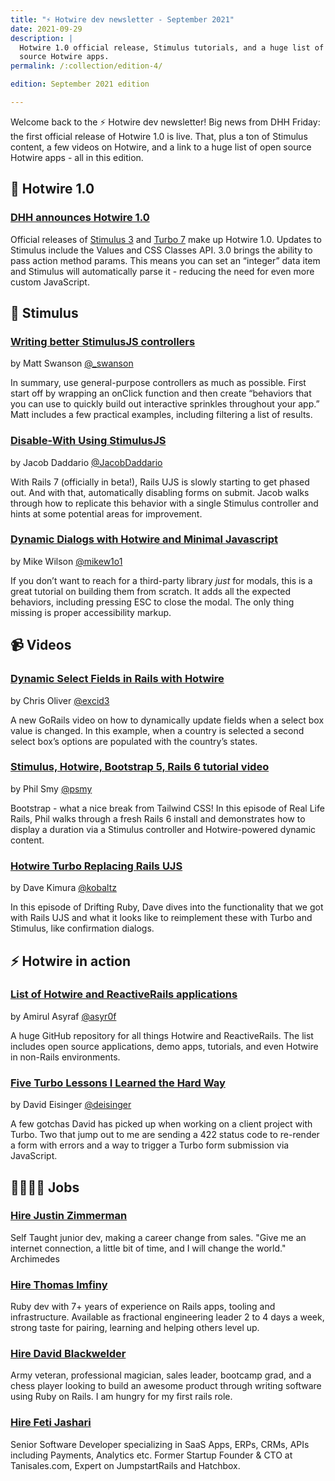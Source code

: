```yaml
---
title: "⚡️ Hotwire dev newsletter - September 2021"
date: 2021-09-29
description: |
  Hotwire 1.0 official release, Stimulus tutorials, and a huge list of open
  source Hotwire apps.
permalink: /:collection/edition-4/

edition: September 2021 edition

---
```


Welcome back to the ⚡️ Hotwire dev newsletter! Big news from DHH Friday: the first official release of Hotwire 1.0 is live. That, plus a ton of Stimulus content, a few videos on Hotwire, and a link to a huge list of open source Hotwire apps - all in this edition.

## 🎉 Hotwire 1.0

### [DHH announces Hotwire 1.0](https://world.hey.com/dhh/stimulus-3-turbo-7-hotwire-1-0-9d507133)

Official releases of [Stimulus 3](https://world.hey.com/hotwired/stimulus-3-c438d432) and [Turbo 7](https://world.hey.com/hotwired/turbo-7-0dd7a27f) make up Hotwire 1.0. Updates to Stimulus include the Values and CSS Classes API. 3.0 brings the ability to pass action method params. This means you can set an “integer” data item and Stimulus will automatically parse it - reducing the need for even more custom JavaScript.

## 📙 Stimulus

### [Writing better StimulusJS controllers](https://boringrails.com/articles/better-stimulus-controllers/)

by Matt Swanson [@\_swanson](https://twitter.com/_swanson)

In summary, use general-purpose controllers as much as possible. First start off by wrapping an onClick function and then create “behaviors that you can use to quickly build out interactive sprinkles throughout your app.” Matt includes a few practical examples, including filtering a list of results.

### [Disable-With Using StimulusJS](https://dev.to/jacobdaddario/disable-with-using-stimulusjs-bco)

by Jacob Daddario [@JacobDaddario](https://twitter.com/JacobDaddario)

With Rails 7 (officially in beta!), Rails UJS is slowly starting to get phased out. And with that, automatically disabling forms on submit. Jacob walks through how to replicate this behavior with a single Stimulus controller and hints at some potential areas for improvement.

### [Dynamic Dialogs with Hotwire and Minimal Javascript](https://www.mikewilson.dev/posts/dynamic-dialogs-with-hotwire-and-minimal-javascript/)

by Mike Wilson [@mikew1o1](https://twitter.com/mikew1o1)

If you don’t want to reach for a third-party library _just_ for modals, this is a great tutorial on building them from scratch. It adds all the expected behaviors, including pressing ESC to close the modal. The only thing missing is proper accessibility markup.

## 📹 Videos

### [Dynamic Select Fields in Rails with Hotwire](https://gorails.com/episodes/dynamic-select-fields-with-rails-hotwire)

by Chris Oliver [@excid3](https://twitter.com/excid3)

A new GoRails video on how to dynamically update fields when a select box value is changed. In this example, when a country is selected a second select box’s options are populated with the country’s states.

### [Stimulus, Hotwire, Bootstrap 5, Rails 6 tutorial video](https://www.youtube.com/watch?v=YOiEAAac5Co)

by Phil Smy [@psmy](https://twitter.com/psmy)

Bootstrap - what a nice break from Tailwind CSS! In this episode of Real Life Rails, Phil walks through a fresh Rails 6 install and demonstrates how to display a duration via a Stimulus controller and Hotwire-powered dynamic content.

### [Hotwire Turbo Replacing Rails UJS](https://www.driftingruby.com/episodes/hotwire-turbo-replacing-rails-ujs)

by Dave Kimura [@kobaltz](https://twitter.com/kobaltz)

In this episode of Drifting Ruby, Dave dives into the functionality that we got with Rails UJS and what it looks like to reimplement these with Turbo and Stimulus, like confirmation dialogs.

## ⚡️ Hotwire in action

### [List of Hotwire and ReactiveRails applications](https://github.com/asyraffff/Hotwire-in-action)

by Amirul Asyraf [@asyr0f](https://twitter.com/asyr0f)

A huge GitHub repository for all things Hotwire and ReactiveRails. The list includes open source applications, demo apps, tutorials, and even Hotwire in non-Rails environments.

### [Five Turbo Lessons I Learned the Hard Way](https://www.viget.com/articles/five-turbo-lessons-i-learned-the-hard-way/)

by David Eisinger [@deisinger](https://twitter.com/deisinger)

A few gotchas David has picked up when working on a client project with Turbo. Two that jump out to me are sending a 422 status code to re-render a form with errors and a way to trigger a Turbo form submission via JavaScript.

## 👩‍💻👨‍💻 Jobs

### [Hire Justin Zimmerman](mailto:justin.p.zimmerman@protonmail.com)

Self Taught junior dev, making a career change from sales. "Give me an internet connection, a little bit of time, and I will change the world." Archimedes

### [Hire Thomas Imfiny](mailto:thomas@imfiny.com)

Ruby dev with 7+ years of experience on Rails apps, tooling and infrastructure. Available as fractional engineering leader 2 to 4 days a week, strong taste for pairing, learning and helping others level up.

### [Hire David Blackwelder](mailto:david@davidblackwelder.dev)

Army veteran, professional magician, sales leader, bootcamp grad, and a chess player looking to build an awesome product through writing software using Ruby on Rails. I am hungry for my first rails role.

### [Hire Feti Jashari](mailto:fetijashari@gmail.com)

Senior Software Developer specializing in SaaS Apps, ERPs, CRMs, APIs including Payments, Analytics etc. Former Startup Founder & CTO at Tanisales.com, Expert on JumpstartRails and Hatchbox.
